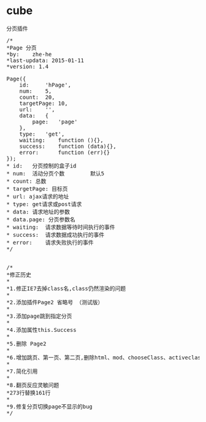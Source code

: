 # cube
分页插件

<pre>
/*
*Page 分页
*by:    zhe-he
*last-updata: 2015-01-11
*version: 1.4

Page({
    id:     'hPage',
    num:    5,
    count:  20,
    targetPage: 10,
    url:    '',
    data:   {
        page:   'page'
    },
    type:   'get',
    waiting:    function (){},
    success:    function (data){},
    error:      function (err){}
});
* id:   分页控制的盒子id
* num:  活动分页个数        默认5
* count: 总数
* targetPage: 目标页
* url: ajax请求的地址
* type: get请求或post请求
* data: 请求地址的参数
* data.page: 分页参数名
* waiting:  请求数据等待时间执行的事件
* success:  请求数据成功执行的事件
* error:    请求失败执行的事件
*/


/*
*修正历史
*
*1.修正IE7去掉class名,class仍然渲染的问题
*
*2.添加插件Page2 省略号 （测试版）
*
*3.添加page跳到指定分页
*
*4.添加属性this.Success
*
*5.删除 Page2
* 
*6.增加跳页、第一页、第二页,删除html、mod、chooseClass、activeclass、activeClass2参数
*
*7.简化引用
* 
*8.翻页反应灵敏问题
*273行替换161行
*
*9.修复分页切换page不显示的bug
*/
</pre>